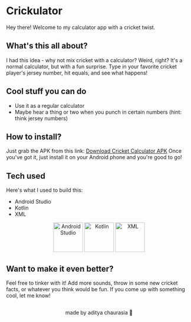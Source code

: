 # Crickulator
Hey there! Welcome to my calculator app with a cricket twist.

## What's this all about?
I had this idea - why not mix cricket with a calculator? Weird, right? 
It's a normal calculator, but with a fun surprise. Type in your favorite cricket player's jersey number, hit equals, and see what happens!

## Cool stuff you can do
- Use it as a regular calculator 
- Maybe hear a thing or two when you punch in certain numbers (hint: think jersey numbers)

## How to install?
Just grab the APK from this link: [Download Cricket Calculator APK]()
Once you've got it, just install it on your Android phone and you're good to go!

## Tech used
Here's what I used to build this:
- Android Studio
- Kotlin
- XML 


<div align="center">
  <img src="https://github.com/user-attachments/assets/7c50d8e1-1419-4999-907f-3e200e18cb1d" alt="Android Studio" width="80" height="80"/>
  <img src="https://www.vectorlogo.zone/logos/kotlinlang/kotlinlang-icon.svg" alt="Kotlin" width="80" height="80"/>
  <img src="https://github.com/user-attachments/assets/1cf37f7c-9010-4ee8-92e6-2d4f776126f2" alt="XML" width="80" height="80"/>
</div>

## Want to make it even better?
Feel free to tinker with it! Add more sounds, throw in some new cricket facts, or whatever you think would be fun. If you come up with something cool, let me know!

##
<div align="center">
made by aditya chaurasia 👾
</div>
